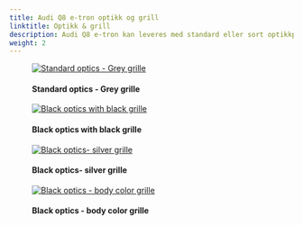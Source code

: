 ```yaml
---
title: Audi Q8 e-tron optikk og grill
linktitle: Optikk & grill
description: Audi Q8 e-tron kan leveres med standard eller sort optikkpakke. Grillen kan også leveres i forskjellige farger
weight: 2
---
```

<!-- markdownlint-disable MD033 -->

<figure>
    <a href="https://media.electrichasgoneaudi.net/multimedia/models/q8-e-tron/exterior/optics/silveroptics_greygrille.jpg">
        <img src="https://media.electrichasgoneaudi.net/multimedia/models/q8-e-tron/exterior/optics/silveroptics_greygrille_st.jpg" class="img-fluid" alt="Standard optics - Grey grille" title="Standard optics - Grey grille">
    </a>
    <figcaption><h4>Standard optics - Grey grille</h4></figcaption>
</figure>

<figure>
    <a href="https://media.electrichasgoneaudi.net/multimedia/models/q8-e-tron/exterior/optics/black_optics_black_grille.jpeg">
        <img src="https://media.electrichasgoneaudi.net/multimedia/models/q8-e-tron/exterior/optics/black_optics_black_grille_st.jpeg" class="img-fluid" alt="Black optics with black grille" title="Black optics with black grille">
    </a>
    <figcaption><h4>Black optics with black grille</h4></figcaption>
</figure>

<figure>
    <a href="https://media.electrichasgoneaudi.net/multimedia/models/q8-e-tron/exterior/optics/black_optics_silver_grille.jpeg">
        <img src="https://media.electrichasgoneaudi.net/multimedia/models/q8-e-tron/exterior/optics/black_optics_silver_grille_st.jpeg" class="img-fluid" alt="Black optics- silver grille" title="Black optics- silver grille">
    </a>
    <figcaption><h4>Black optics- silver grille</h4></figcaption>
</figure>

<figure>
    <a href="https://media.electrichasgoneaudi.net/multimedia/models/q8-e-tron/exterior/optics/blackoptics_bodycolor_grille.jpg">
        <img src="https://media.electrichasgoneaudi.net/multimedia/models/q8-e-tron/exterior/optics/blackoptics_bodycolor_grille_st.jpg" class="img-fluid" alt="Black optics - body color grille" title="Black optics - body color grille">
    </a>
    <figcaption><h4>Black optics - body color grille</h4></figcaption>
</figure>
